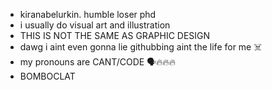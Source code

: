 - kiranabelurkin. humble loser phd
- i usually do visual art and illustration
- THIS IS NOT THE SAME AS GRAPHIC DESIGN
- dawg i aint even gonna lie githubbing aint the life for me ☠️
- my pronouns are CANT/CODE 🗣️🔥🔥🔥
- BOMBOCLAT

<!---
Kiranabelurkin/Kiranabelurkin is a ✨ special ✨ repository because its `README.md` (this file) appears on your GitHub profile.
You can click the Preview link to take a look at your changes.
--->
